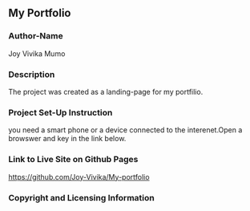 ## My Portfolio
### Author-Name
Joy Vivika Mumo
### Description
The project was created as a landing-page for my portfilio.
### Project Set-Up Instruction
you need a smart phone or a device connected to the interenet.Open a browswer and key in the link below.



### Link to Live Site on Github Pages
https://github.com/Joy-Vivika/My-portfolio

### Copyright and Licensing Information

